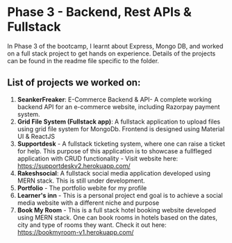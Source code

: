 # Phase 3 - Backend, Rest APIs & Fullstack 

In Phase 3 of the bootcamp, I learnt about Express, Mongo DB, and worked on a full stack project to get hands on experience. Details of the projects can be found in the readme file specific to the folder.

## List of projects we worked on:

1. **SeankerFreaker**: E-Commerce Backend & API- A complete working backend API for an e-commerce website, including Razorpay payment system.
2. **Grid File System (Fullstack app)**: A fullstack application to upload files using grid file system for MongoDb. Frontend is designed using Material UI & ReactJS
3. **Supportdesk** - A fullstack ticketing system, where one can raise a ticket for help. This purpose of this application is to showcase a fullfleged application with CRUD functionality - Visit website here: https://supportdeskv2.herokuapp.com/
4. **Rakeshsocial**: A fullstack social media application developed using MERN stack. This is still under development.
5. **Portfolio** - The portfolio webite for my profile
6. **Learner's inn** - This is a personal project end goal is to achieve a social media website with a different niche and purpose
7. **Book My Room** - This is a full stack hotel booking website developed using MERN stack. One can book rooms in hotels based on the dates, city and type of rooms they want. Check it out here: https://bookmyroom-v1.herokuapp.com/ 
